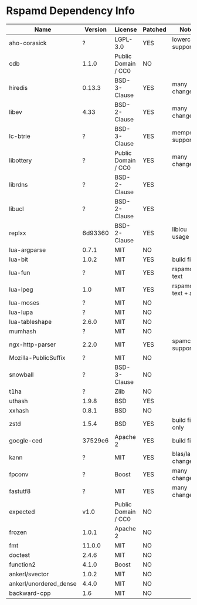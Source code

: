 # Rspamd Dependency Info

| Name                   | Version | License             | Patched | Notes               |
|------------------------|---------|---------------------|---------|---------------------|
| aho-corasick           | ?       | LGPL-3.0            | YES     | lowercase support   |
| cdb                    | 1.1.0   | Public Domain / CC0 | NO      |                     |
| hiredis                | 0.13.3  | BSD-3-Clause        | YES     | many changes        |
| libev                  | 4.33    | BSD-2-Clause        | YES     | many changes        |
| lc-btrie               | ?       | BSD-3-Clause        | YES     | mempool support     |
| libottery              | ?       | Public Domain / CC0 | YES     | many changes        |
| librdns                | ?       | BSD-2-Clause        | YES     |                     |
| libucl                 | ?       | BSD-2-Clause        | YES     |                     |
| replxx                 | 6d93360 | BSD-2-Clause        | YES     | libicu usage        |
| lua-argparse           | 0.7.1   | MIT                 | NO      |                     |
| lua-bit                | 1.0.2   | MIT                 | YES     | build fixes         |
| lua-fun                | ?       | MIT                 | YES     | rspamd text         |
| lua-lpeg               | 1.0     | MIT                 | YES     | rspamd text + alloc |
| lua-moses              | ?       | MIT                 | NO      |                     |
| lua-lupa               | ?       | MIT                 | NO      |                     |
| lua-tableshape         | 2.6.0   | MIT                 | NO      |                     |
| mumhash                | ?       | MIT                 | NO      |                     |
| ngx-http-parser        | 2.2.0   | MIT                 | YES     | spamc support       |
| Mozilla-PublicSuffix   | ?       | MIT                 | NO      |                     |
| snowball               | ?       | BSD-3-Clause        | NO      |                     |
| t1ha                   | ?       | Zlib                | NO      |                     |
| uthash                 | 1.9.8   | BSD                 | YES     |                     |
| xxhash                 | 0.8.1   | BSD                 | NO      |                     |
| zstd                   | 1.5.4   | BSD                 | YES     | build fixes only    |
| google-ced             | 37529e6 | Apache 2            | YES     | build fixes         |
| kann                   | ?       | MIT                 | YES     | blas/lapack changes |
| fpconv                 | ?       | Boost               | YES     | many changes        |
| fastutf8               | ?       | MIT                 | YES     | many changes        |
| expected               | v1.0    | Public Domain / CC0 | NO      |                     |
| frozen                 | 1.0.1   | Apache 2            | NO      |                     |
| fmt                    | 11.0.0  | MIT                 | NO      |                     |
| doctest                | 2.4.6   | MIT                 | NO      |                     |
| function2              | 4.1.0   | Boost               | NO      |                     |
| ankerl/svector         | 1.0.2   | MIT                 | NO      |                     |
| ankerl/unordered_dense | 4.4.0   | MIT                 | NO      |                     |
| backward-cpp           | 1.6     | MIT                 | NO      |                     |

